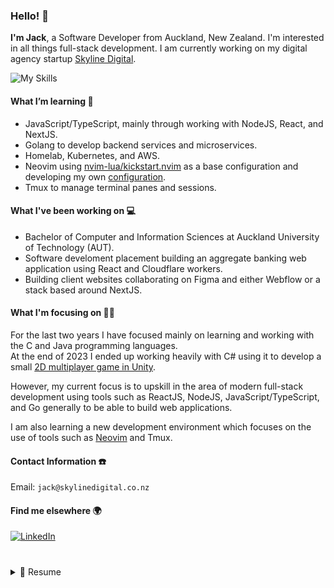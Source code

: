 ### Hello! 👋
**I'm Jack**, a Software Developer from Auckland, New Zealand. I'm interested in all things full-stack development. I am currently working on my digital agency startup <a href="http://skylinedigital.co.nz">Skyline Digital</a>.

![My Skills](https://skillicons.dev/icons?i=js,ts,html,css,nodejs,react,nextjs,tailwind,go,java,c,cs,docker,figma,neovim)

#### What I’m learning 📖
- JavaScript/TypeScript, mainly through working with NodeJS, React, and NextJS.
- Golang to develop backend services and microservices.
- Homelab, Kubernetes, and AWS.
- Neovim using <a href="https://www.github.com/nvim-lua/kickstart.nvim">nvim-lua/kickstart.nvim</a> as a base configuration and developing my own <a href="https://www.github.com/jackdar/jack.nvim">configuration<a>.
- Tmux to manage terminal panes and sessions.

#### What I've been working on 💻
- Bachelor of Computer and Information Sciences at Auckland University of Technology (AUT).
- Software develoment placement building an aggregate banking web application using React and Cloudflare workers.
- Building client websites collaborating on Figma and either Webflow or a stack based around NextJS.

#### What I'm focusing on 🧑‍💻
For the last two years I have focused mainly on learning and working with the C and Java programming languages.\
At the end of 2023 I ended up working heavily with C# using it to develop a small <a href="https://www.github.com/PigTopia">2D multiplayer game in Unity</a>.

However, my current focus is to upskill in the area of modern full-stack development using tools such as ReactJS, NodeJS, JavaScript/TypeScript, and Go generally to be able to build web applications.

I am also learning a new development environment which focuses on the use of tools such as <a href="https://www.github.com/jackdar/jack.nvim">Neovim</a> and Tmux.

#### Contact Information ☎️
Email: `jack@skylinedigital.co.nz`


#### Find me elsewhere :earth_africa:
<a href="https://www.linkedin.com/in/jackdar">![LinkedIn](https://img.shields.io/badge/LinkedIn-0077B5?style=for-the-badge&logo=linkedin&logoColor=white)</a>

# 

<details>
  <summary>📃 Resume</summary>

## Education

- **Bachelor of Computer and Information Science**\
2022 - 2024\
**Aucland University of Technology** - Auckland, New Zealand

## Experience

<img align="right" src="https://skillicons.dev/icons?i=ts,nextjs,webflow,tailwind,figma" />

- **Founder & Developer**\
Feb 2024 - present\
**Skyline Digital**

<img align="right" src="https://skillicons.dev/icons?i=js,react,ts,workers,elasticsearch,azure" />

- **Full-Stack Developer**\
Feb 2024 - Nov 2024\
**Moneyhive** - Capstone Placement

<img align="right" src="https://skillicons.dev/icons?i=html,css,js" />

- **Freelance Web Developer**\
Mar 2022 - Feb 2024\
**Freelance**

</details>
